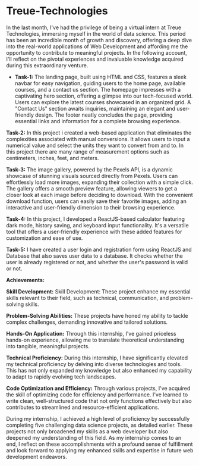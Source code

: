 # Treue-Technologies

In the last month, I've had the privilege of being a virtual intern at Treue Technologies, immersing myself in the world of data science. This period has been an incredible month of growth and discovery, offering a deep dive into the real-world applications of Web Development and affording me the opportunity to contribute to meaningful projects. In the following account, I'll reflect on the pivotal experiences and invaluable knowledge acquired during this extraordinary venture.

- **Task-1:** The landing page, built using HTML and CSS, features a sleek navbar for easy navigation, guiding users to the home page, available courses, and a contact us section. The     homepage impresses with a captivating hero section, offering a glimpse into our tech-focused world. Users can explore the latest courses showcased in an organized grid. A "Contact Us" section awaits inquiries, maintaining an elegant and user-friendly design. The footer neatly concludes the page, providing essential links and information for a complete browsing experience.

**Task-2:** In this project i created a web-based application that eliminates the complexities associated with manual conversions. It allows users to input a numerical value and select the units they want to convert from and to. In this project there are many range of measurement options such as centimeters, inches, feet, and meters.

**Task-3:** The image gallery, powered by the Pexels API, is a dynamic showcase of stunning visuals sourced directly from Pexels. Users can effortlessly load more images, expanding their collection with a simple click. The gallery offers a smooth preview feature, allowing viewers to get a closer look at each image before deciding to download. With the convenient download function, users can easily save their favorite images, adding an interactive and user-friendly dimension to their browsing experience.

**Task-4:** In this project, I developed a ReactJS-based calculator featuring dark mode, history saving, and keyboard input functionality. It's a versatile tool that offers a user-friendly experience with these added features for customization and ease of use.

**Task-5:** I have created a user login and registration form using ReactJS and Database that also saves user data to a database. It checks whether the user is already registered or not, and whether the user's password is valid or not.

**Achievements:**

**Skill Development:** Skill Development: These project enhance my essential skills relevant to their field, such as technical, communication, and problem-solving skills.

**Problem-Solving Abilities:** These projects have honed my ability to tackle complex challenges, demanding innovative and tailored solutions.

**Hands-On Application:** Through this internship, I've gained priceless hands-on experience, allowing me to translate theoretical understanding into tangible, meaningful projects.

**Technical Proficiency:** During this internship, I have significantly elevated my technical proficiency by delving into diverse technologies and tools. This has not only expanded my knowledge but also enhanced my capability to adapt to rapidly evolving tech landscapes.

**Code Optimization and Efficiency:** Through various projects, I've acquired the skill of optimizing code for efficiency and performance. I've learned to write clean, well-structured code that not only functions effectively but also contributes to streamlined and resource-efficient applications.

During my internship, I achieved a high level of proficiency by successfully completing five challenging data science projects, as detailed earlier. These projects not only broadened my skills as a web developer but also deepened my understanding of this field. As my internship comes to an end, I reflect on these accomplishments with a profound sense of fulfillment and look forward to applying my enhanced skills and expertise in future web development endeavors.
